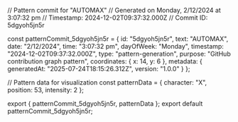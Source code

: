 // Pattern commit for "AUTOMAX"
// Generated on Monday, 2/12/2024 at 3:07:32 pm
// Timestamp: 2024-12-02T09:37:32.000Z
// Commit ID: 5dgyoh5jn5r

const patternCommit_5dgyoh5jn5r = {
  id: "5dgyoh5jn5r",
  text: "AUTOMAX",
  date: "2/12/2024",
  time: "3:07:32 pm",
  dayOfWeek: "Monday",
  timestamp: "2024-12-02T09:37:32.000Z",
  type: "pattern-generation",
  purpose: "GitHub contribution graph pattern",
  coordinates: {
    x: 14,
    y: 6
  },
  metadata: {
    generatedAt: "2025-07-24T18:15:26.312Z",
    version: "1.0.0"
  }
};

// Pattern data for visualization
const patternData = {
  character: "X",
  position: 53,
  intensity: 2
};

export { patternCommit_5dgyoh5jn5r, patternData };
export default patternCommit_5dgyoh5jn5r;
